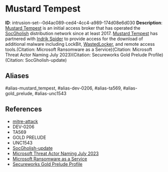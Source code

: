 # Mustard Tempest

**ID**: intrusion-set--0d4ac089-ced4-4cc4-a989-174d08e6d030
**Description**: [Mustard Tempest](https://attack.mitre.org/groups/G1020) is an initial access broker that has operated the [SocGholish](https://attack.mitre.org/software/S1124) distribution network since at least 2017. [Mustard Tempest](https://attack.mitre.org/groups/G1020) has partnered with [Indrik Spider](https://attack.mitre.org/groups/G0119) to provide access for the download of additional malware including LockBit, [WastedLocker](https://attack.mitre.org/software/S0612), and remote access tools.(Citation: Microsoft Ransomware as a Service)(Citation: Microsoft Threat Actor Naming July 2023)(Citation: Secureworks Gold Prelude Profile)(Citation: SocGholish-update)

## Aliases
#alias-mustard_tempest, #alias-dev-0206, #alias-ta569, #alias-gold_prelude, #alias-unc1543

## References
- [mitre-attack](https://attack.mitre.org/groups/G1020)
- DEV-0206
- TA569
- GOLD PRELUDE
- UNC1543
- [SocGholish-update](https://www.proofpoint.com/us/blog/threat-insight/part-1-socgholish-very-real-threat-very-fake-update)
- [Microsoft Threat Actor Naming July 2023](https://learn.microsoft.com/en-us/microsoft-365/security/intelligence/microsoft-threat-actor-naming?view=o365-worldwide)
- [Microsoft Ransomware as a Service](https://www.microsoft.com/en-us/security/blog/2022/05/09/ransomware-as-a-service-understanding-the-cybercrime-gig-economy-and-how-to-protect-yourself/)
- [Secureworks Gold Prelude Profile](https://www.secureworks.com/research/threat-profiles/gold-prelude)
